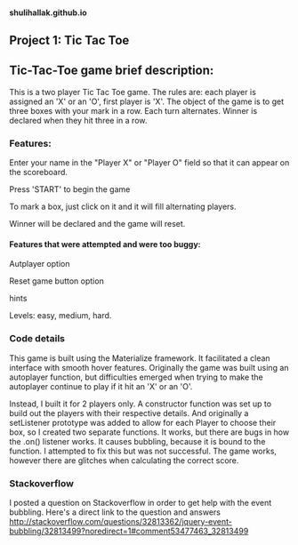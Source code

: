 #### shulihallak.github.io

## Project 1: Tic Tac Toe


## Tic-Tac-Toe game brief description:

This is a two player Tic Tac Toe game. The rules are: each player is assigned an 'X' or an 'O', first player is 'X'. The object of the game is to get three boxes with your mark in a row. Each turn alternates. Winner is declared when they hit three in a row.

### Features:

Enter your name in the "Player X" or "Player O" field so that it can appear on the scoreboard.

Press 'START' to begin the game

To mark a box, just click on it and it will fill alternating players.

Winner will be declared and the game will reset.



#### Features that were attempted and were too buggy:

Autplayer option

Reset game button option

hints

Levels: easy, medium, hard.


### Code details

This game is built using the Materialize framework. It facilitated a clean interface with smooth hover features. 
Originally the game was built using an autoplayer function, but difficulties emerged when trying to make the autoplayer continue to play if it hit an 'X' or an 'O'.  

Instead, I built it for 2 players only. A constructor function was set up to build out the players with their respective details. And originally a setListener prototype was added to allow for each Player to choose their box, so I created two separate functions. 
It works, but there are bugs in how the .on() listener works. It causes bubbling, because it is bound to the function. I attempted to fix this but was not successful.
The game works, however there are glitches when calculating the correct score.

### Stackoverflow
I posted a question on Stackoverflow in order to get help with the event bubbling. 
Here's a direct link to the question and answers
http://stackoverflow.com/questions/32813362/jquery-event-bubbling/32813499?noredirect=1#comment53477463_32813499




